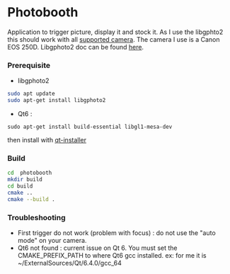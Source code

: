 # Photobooth

Application to trigger picture, display it and stock it.
As I use the libgphto2 this should work with all [supported camera](http://www.gphoto.org/proj/libgphoto2/support.php). The camera I use is a Canon EOS 250D.
Libgphoto2 doc can be found [here](http://www.gphoto.org/doc/manual/).

### Prerequisite

- libgphoto2
```sh
sudo apt update
sudo apt-get install libgphoto2
```
- Qt6 :
```
sudo apt-get install build-essential libgl1-mesa-dev
```
then install with [qt-installer](https://www.qt.io/download-qt-installer)


### Build

```sh
cd  photobooth
mkdir build
cd build
cmake ..
cmake --build .
```

### Troubleshooting
- First trigger do not work (problem with focus) : do not use the "auto mode" on your camera.
- Qt6 not found : current issue on Qt 6. You must set the CMAKE_PREFIX_PATH to where Qt6 gcc installed. ex: for me it is ~/ExternalSources/Qt/6.4.0/gcc_64
